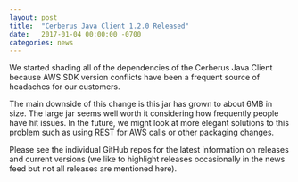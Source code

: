 ```yaml
---
layout: post
title:  "Cerberus Java Client 1.2.0 Released"
date:   2017-01-04 00:00:00 -0700
categories: news
---
```


We started shading all of the dependencies of the Cerberus Java Client because AWS SDK version 
conflicts have been a frequent source of headaches for our customers.  

The main downside of this  change is this jar has grown to about 6MB in size.  The large jar
seems well worth it considering how frequently people have hit issues.  In the future, we
might look at more elegant solutions to this problem such as using REST for AWS calls or other 
packaging changes.

Please see the individual GitHub repos for the latest information on releases and current versions
(we like to highlight releases occasionally in the news feed but not all releases are mentioned here).
